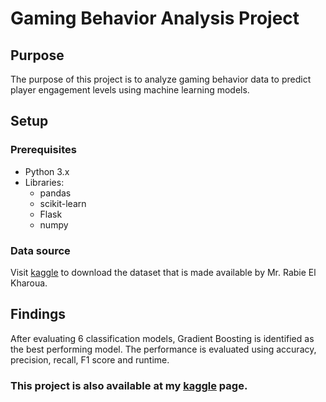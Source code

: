 # Gaming Behavior Analysis Project

## Purpose
The purpose of this project is to analyze gaming behavior data to predict player engagement levels using machine learning models.

## Setup

### Prerequisites
- Python 3.x
- Libraries:
  - pandas
  - scikit-learn
  - Flask
  - numpy

### Data source
Visit <a href="https://www.kaggle.com/datasets/rabieelkharoua/predict-online-gaming-behavior-dataset">kaggle</a> to download the dataset that is made available by Mr. Rabie El Kharoua.

## Findings
After evaluating 6 classification models, Gradient Boosting is identified as the best performing model. The performance is evaluated using accuracy, precision, recall, F1 score and runtime.

### This project is also available at my <a href="https://www.kaggle.com/code/kenyeo75/eda-gradient-boosting-92-accuracy">kaggle</a> page.
